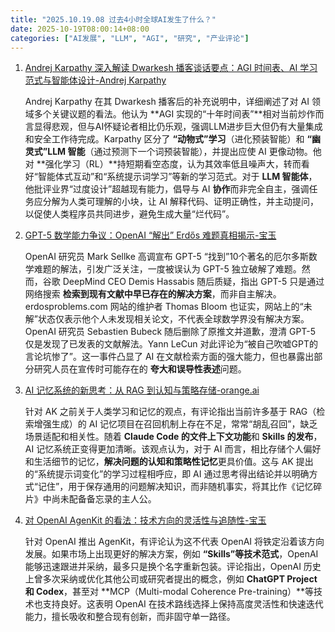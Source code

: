 ```yaml
---
title: "2025.10.19.08 过去4小时全球AI发生了什么？"
date: 2025-10-19T08:00:14+08:00
categories: ["AI发展", "LLM", "AGI", "研究", "产业评论"]
---
```


1.  [Andrej Karpathy 深入解读 Dwarkesh 播客谈话要点：AGI 时间表、AI 学习范式与智能体设计-Andrej Karpathy](https://x.com/karpathy/status/1979644538185752935)

    Andrej Karpathy 在其 Dwarkesh 播客后的补充说明中，详细阐述了对 AI 领域多个关键议题的看法。他认为 **AGI 实现的“十年时间表”**相对当前炒作而言显得悲观，但与AI怀疑论者相比仍乐观，强调LLM进步巨大但仍有大量集成和安全工作待完成。Karpathy 区分了 **“动物式”学习**（进化预装智能）和 **“幽灵式”LLM 智能**（通过预测下一个词预装智能），并提出应使 AI 更像动物。他对 **强化学习（RL）**持短期看空态度，认为其效率低且噪声大，转而看好“智能体式互动”和“系统提示词学习”等新的学习范式。对于 **LLM 智能体**，他批评业界“过度设计”超越现有能力，倡导与 AI **协作**而非完全自主，强调任务应分解为人类可理解的小块，让 AI 解释代码、证明正确性，并主动提问，以促使人类程序员共同进步，避免生成大量“烂代码”。

2.  [GPT-5 数学能力争议：OpenAI “解出” Erdős 难题真相揭示-宝玉](https://x.com/dotey/status/1979640848041071097)

    OpenAI 研究员 Mark Sellke 高调宣布 GPT-5 “找到”10个著名的厄尔多斯数学难题的解法，引发广泛关注，一度被误认为 GPT-5 独立破解了难题。然而，谷歌 DeepMind CEO Demis Hassabis 随后质疑，指出 GPT-5 只是通过网络搜索 **检索到现有文献中早已存在的解决方案**，而非自主解决。erdosproblems.com 网站的维护者 Thomas Bloom 也证实，网站上的“未解”状态仅表示他个人未发现相关论文，不代表全球数学界没有解决方案。OpenAI 研究员 Sebastien Bubeck 随后删除了原推文并道歉，澄清 GPT-5 仅是发现了已发表的文献解法。Yann LeCun 对此评论为“被自己吹嘘GPT的言论坑惨了”。这一事件凸显了 AI 在文献检索方面的强大能力，但也暴露出部分研究人员在宣传时可能存在的 **夸大和误导性表述**问题。

3.  [AI 记忆系统的新思考：从 RAG 到认知与策略存储-orange.ai](https://x.com/oran_ge/status/1979676189414576535)

    针对 AK 之前关于人类学习和记忆的观点，有评论指出当前许多基于 RAG（检索增强生成）的 AI 记忆项目在召回机制上存在不足，常常“胡乱召回”，缺乏场景适配和相关性。随着 **Claude Code 的文件上下文功能**和 **Skills 的发布**，AI 记忆系统正变得更加清晰。该观点认为，对于 AI 而言，相比存储个人偏好和生活细节的记忆，**解决问题的认知和策略性记忆**更具价值。这与 AK 提出的“系统提示词变化”的学习过程相呼应，即 AI 通过思考得出结论并以明确方式“记住”，用于保存通用的问题解决知识，而非随机事实，将其比作《记忆碎片》中尚未配备备忘录的主人公。

4.  [对 OpenAI AgenKit 的看法：技术方向的灵活性与追随性-宝玉](https://x.com/dotey/status/1979644898799431943)

    针对 OpenAI 推出 AgenKit，有评论认为这不代表 OpenAI 将铁定沿着该方向发展。如果市场上出现更好的解决方案，例如 **“Skills”等技术范式**，OpenAI 能够迅速跟进并采纳，最多只是换个名字重新包装。评论指出，OpenAI 历史上曾多次采纳或优化其他公司或研究者提出的概念，例如 **ChatGPT Project 和 Codex**，甚至对 **MCP（Multi-modal Coherence Pre-training）**等技术也支持良好。这表明 OpenAI 在技术路线选择上保持高度灵活性和快速迭代能力，擅长吸收和整合现有创新，而非固守单一路径。